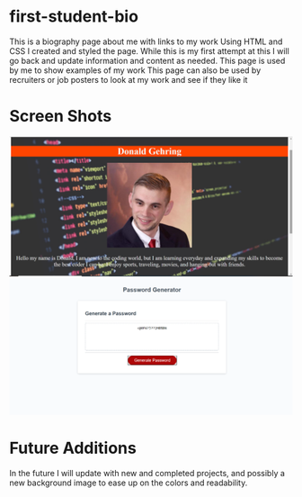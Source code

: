 # first-student-bio

This is a biography page about me with links to my work
Using HTML and CSS I created and styled the page. While this is my first attempt at this
I will go back and update information and content as needed.
This page is used by me to show examples of my work
This page can also be used by recruiters or job posters to look at my work and see if they like it

# Screen Shots
![Bio Page](Bio-page.png)
![Password Generator](Password-Generator.png)

# Future Additions

In the future I will update with new and completed projects, and possibly a new background image to ease up on the colors and readability.